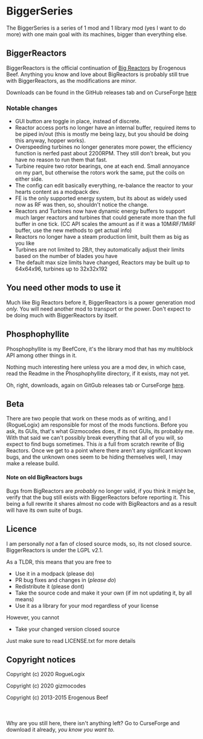 # BiggerSeries
The BiggerSeries is a series of 1 mod and 1 library mod (yes I want to do more) with one main goal with its machines, bigger than everything else.

## BiggerReactors
BiggerReactors is the official continuation of [Big Reactors](https://github.com/erogenousbeef-zz/BigReactors) by Erogenous Beef.
Anything you know and love about BigReactors is probably still true with BiggerReactors, as the modifications are minor.

Downloads can be found in the GitHub releases tab and on CurseForge [here](https://www.curseforge.com/minecraft/mc-mods/biggerreactors)

### Notable changes
 - GUI button are toggle in place, instead of discrete.
 - Reactor access ports no longer have an internal buffer, required items to be piped in/out (this is mostly me being lazy, but you should be doing this anyway, hopper works).
 - Overspeeding turbines no longer generates more power, the efficiency function is nerfed past about 2200RPM. They still don't break, but you have no reason to run them that fast.
 - Turbine require two rotor bearings, one at each end. Small annoyance on my part, but otherwise the rotors work the same, put the coils on either side.
 - The config can edit basically everything, re-balance the reactor to your hearts content as a modpack dev.
 - FE is the only supported energy system, but its about as widely used now as RF was then, so, shouldn't notice the change.
 -  Reactors and Turbines now have dynamic energy buffers to support much larger reactors and turbines that could generate more than the full buffer in one tick. (CC API scales the amount as if it was a 10MiRF/1MiRF buffer, use the new methods to get actual info)
 - Reactors no longer have a steam production limit, built them as big as you like
 - Turbines are not limited to 2B/t, they automatically adjust their limits based on the number of blades you have
 - The default max size limits have changed, Reactors may be built up to 64x64x96, turbines up to 32x32x192
 
 
## You need other mods to use it
Much like Big Reactors before it, BiggerReactors is a power generation mod *only.* You will need another mod to transport or the power.
Don't expect to be doing much with BiggerReactors by itself.
 
 
## Phosphophyllite
Phosphophyllite is my BeefCore, it's the library mod that has my multiblock API among other things in it.

Nothing much interesting here unless you are a mod dev, in which case, read the Readme in the Phosphophyllite directory, if it exists, may not yet.

Oh, right, downloads, again on GitGub releases tab or CurseForge [here](https://www.curseforge.com/minecraft/mc-mods/phosphophyllite).

## Beta
There are two people that work on these mods as of writing, and I (RogueLogix) am responsible for most of the mods functions.
Before you ask, its GUIs, that's what Gizmocodes does, if its not GUIs, its probably me.
With that said we can't possibly break everything that all of you will, so expect to find bugs sometimes. This *is* a full from scratch rewrite of Big Reactors.
Once we get to a point where there aren't any significant known bugs, and the unknown ones seem to be hiding themselves well, I may make a release build.

#### Note on old BigReactors bugs
Bugs from BigReactors are *probably* no longer valid, if you think it might be, verify that the bug still exists with BiggerReactors before reporting it.
This being a full rewrite it shares almost no code with BigReactors and as a result will have its own suite of bugs.

## Licence
I am personally *not* a fan of closed source mods, so, its not closed source. BiggerReactors is under the LGPL v2.1.

As a TLDR, this means that you are free to
 - Use it in a modpack (please do)
 - PR bug fixes and changes in (*please do*)
 - Redistribute it (please dont)
 - Take the source code and make it your own (if im not updating it, by all means)
 - Use it as a library for your mod regardless of your license

However, you cannot
 - Take your changed version closed source

Just make sure to read LICENSE.txt for more details

## Copyright notices
Copyright (c) 2020 RogueLogix

Copyright (c) 2020 gizmocodes

Copyright (c) 2013-2015 Erogenous Beef
\
\
\
\
Why are you still here, there isn't anything left? Go to CurseForge and download it already, *you know you want to.*